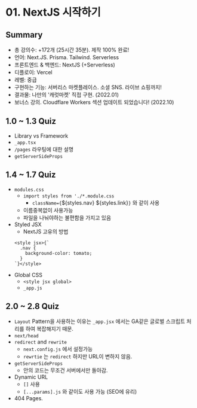 # 01. NextJS 시작하기

## Summary

- 총 강의수: +172개 (25시간 35분). 제작 100% 완료!
- 언어: Next.JS. Prisma. Tailwind. Serverless
- 프론트엔드 & 백엔드: NextJS (+Serverless)
- 디플로이: Vercel
- 레벨: 중급
- 구현하는 기능: 서버리스 마켓플레이스. 소셜 SNS. 라이브 쇼핑까지!
- 결과물: 나만의 '캐럿마켓' 직접 구현. (2022.01)
- 보너스 강의. Cloudflare Workers 섹션 업데이트 되었습니다! (2022.10)

## 1.0 ~ 1.3 Quiz

- Library vs Framework
- `_app.tsx`
- `/pages` 라우팅에 대한 설명
- `getServerSideProps`

## 1.4 ~ 1.7 Quiz

- `modules.css`
  - `import styles from './*.module.css`
    - `className={`${styles.nav} ${styles.link}`}` 와 같이 사용
  - 이름중복없이 사용가능
  - 파일을 나눠야하는 불편함을 가지고 있음
- Styled JSX
  - NextJS 고유의 방법
  ```tsx
  <style jsx>{`
    .nav {
      background-color: tomato;
    }
  `}</style>
  ```
- Global CSS
  - `<style jsx global>`
  - `_app.js`

## 2.0 ~ 2.8 Quiz

- `Layout` Pattern을 사용하는 이유는 `_app.jsx` 에서는 GA같은 글로벌 스크립트 처리를 하여 복잡해지기 때문.
- `next/head`
- `redirect` and `rewrite`
  - `next.config.js` 에서 설정가능
  - `rewrtie` 는 `redirect` 하지만 URL이 변하지 않음.
- `getServerSideProps`
  - 안의 코드는 무조건 서버에서만 돌아감.
- Dynamic URL
  - `[]` 사용
  - `[...params].js` 와 같이도 사용 가능 (SEO에 유리)
- 404 Pages.
